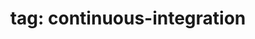 ---
layout: tag
title: "tag: continuous-integration"
tag: continuous-integration
robots: noindex
---